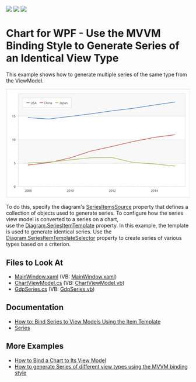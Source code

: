 <!-- default badges list -->
![](https://img.shields.io/endpoint?url=https://codecentral.devexpress.com/api/v1/VersionRange/128569962/22.2.2%2B)
[![](https://img.shields.io/badge/Open_in_DevExpress_Support_Center-FF7200?style=flat-square&logo=DevExpress&logoColor=white)](https://supportcenter.devexpress.com/ticket/details/T513360)
[![](https://img.shields.io/badge/📖_How_to_use_DevExpress_Examples-e9f6fc?style=flat-square)](https://docs.devexpress.com/GeneralInformation/403183)
<!-- default badges end -->

# Chart for WPF - Use the MVVM Binding Style to Generate Series of an Identical View Type

This example shows how to generate multiple series of the same type from the ViewModel.

![Resulting chart](Images/resulting-chart.png)

To do this, specify the diagram's [SeriesItemsSource](https://docs.devexpress.com/WPF/DevExpress.Xpf.Charts.Diagram.SeriesItemsSource?p=netframework) property that defines a collection of objects used to generate series. To configure how the series view model is converted to a series on a chart, use the [Diagram.SeriesItemTemplate](https://docs.devexpress.com/WPF/DevExpress.Xpf.Charts.Diagram.SeriesItemTemplate?p=netframework) property. In this example, the template is used to generate identical series. Use the [Diagram.SeriesItemTemplateSelector](https://docs.devexpress.com/WPF/DevExpress.Xpf.Charts.Diagram.SeriesItemTemplateSelector?p=netframework) property to create series of various types based on a criterion.

## Files to Look At

* [MainWindow.xaml](./CS/SeriesItemTemplateSample/MainWindow.xaml) (VB: [MainWindow.xaml](./VB/SeriesItemTemplateSample/MainWindow.xaml))
* [ChartViewModel.cs](./CS/SeriesItemTemplateSample/ViewModel/ChartViewModel.cs) (VB: [ChartViewModel.vb](./VB/SeriesItemTemplateSample/ViewModel/ChartViewModel.vb))
* [GdpSeries.cs](./CS/SeriesItemTemplateSample/Model/GdpSeries.cs) (VB: [GdpSeries.vb](./VB/SeriesItemTemplateSample/Model/GdpSeries.vb))

## Documentation

* [How to: Bind Series to View Models Using the Item Template](https://docs.devexpress.com/WPF/118934/controls-and-libraries/charts-suite/chart-control/examples/providing-data/how-to-bind-series-to-view-models-using-the-item-template)
* [Series](https://docs.devexpress.com/WPF/6339/controls-and-libraries/charts-suite/chart-control/series/series)

## More Examples

* [How to Bind a Chart to Its View Model](https://github.com/DevExpress-Examples/how-to-bind-a-chart-to-its-viewmodel-t541777)
* [How to generate Series of different view types using the MVVM binding style](https://github.com/DevExpress-Examples/how-to-generate-series-of-different-view-types-using-the-mvvm-binding-style-t500832)
